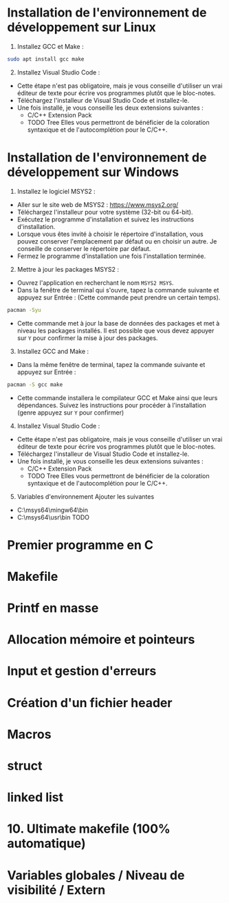 
# Installation de l'environnement de développement sur Linux

1. Installez GCC et Make :
```bash
sudo apt install gcc make
```

2. Installez Visual Studio Code :
- Cette étape n'est pas obligatoire, mais je vous conseille d'utiliser un vrai
éditeur de texte pour écrire vos programmes plutôt que le bloc-notes.
- Téléchargez l'installeur de Visual Studio Code et installez-le.
- Une fois installé, je vous conseille les deux extensions suivantes :
  - C/C++ Extension Pack
  - TODO Tree
Elles vous permettront de bénéficier de la coloration syntaxique et de l'autocomplétion pour le C/C++.



# Installation de l'environnement de développement sur Windows

1. Installez le logiciel MSYS2 :
- Aller sur le site web de MSYS2 : https://www.msys2.org/
- Téléchargez l'installeur pour votre système (32-bit ou 64-bit).
- Exécutez le programme d'installation et suivez les instructions d'installation.
- Lorsque vous êtes invité à choisir le répertoire d'installation, vous pouvez conserver l'emplacement par défaut ou en choisir un autre. Je conseille de conserver le répertoire par défaut.
- Fermez le programme d'installation une fois l'installation terminée.



2. Mettre à jour les packages MSYS2 :
- Ouvrez l'application en recherchant le nom `MSYS2 MSYS`.
- Dans la fenêtre de terminal qui s'ouvre, tapez la commande suivante et appuyez sur Entrée :
(Cette commande peut prendre un certain temps).
```bash
pacman -Syu
```
- Cette commande met à jour la base de données des packages et met à niveau les packages installés.
Il est possible que vous devez appuyer sur `Y` pour confirmer la mise à jour des packages.



3. Installez GCC and Make :
- Dans la même fenêtre de terminal, tapez la commande suivante et appuyez sur Entrée :
```bash
pacman -S gcc make
```
- Cette commande installera le compilateur GCC et Make ainsi que leurs dépendances.
Suivez les instructions pour procéder à l'installation (genre appuyez sur `Y` pour confirmer)



4. Installez Visual Studio Code :
- Cette étape n'est pas obligatoire, mais je vous conseille d'utiliser un vrai
éditeur de texte pour écrire vos programmes plutôt que le bloc-notes.
- Téléchargez l'installeur de Visual Studio Code et installez-le.
- Une fois installé, je vous conseille les deux extensions suivantes :
  - C/C++ Extension Pack
  - TODO Tree
Elles vous permettront de bénéficier de la coloration syntaxique et de l'autocomplétion pour le C/C++.



5. Variables d'environnement
Ajouter les suivantes
- C:\msys64\mingw64\bin
- C:\msys64\usr\bin
TODO






# Premier programme en C
# Makefile
# Printf en masse
# Allocation mémoire et pointeurs
# Input et gestion d'erreurs
# Création d'un fichier header
# Macros
# struct
# linked list
# 10. Ultimate makefile (100% automatique)


# Variables globales / Niveau de visibilité / Extern




